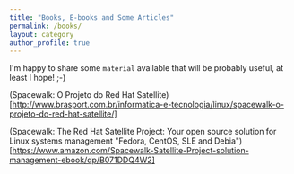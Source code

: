 ```yaml
---
title: "Books, E-books and Some Articles"
permalink: /books/
layout: category
author_profile: true
---
```

I'm happy to share some `material` available that will be probably useful, at least I hope! ;-)

(Spacewalk: O Projeto do Red Hat Satellite)[http://www.brasport.com.br/informatica-e-tecnologia/linux/spacewalk-o-projeto-do-red-hat-satellite/]

(Spacewalk: The Red Hat Satellite Project: Your open source solution for Linux systems management "Fedora, CentOS, SLE and Debia")[https://www.amazon.com/Spacewalk-Satellite-Project-solution-management-ebook/dp/B071DDQ4W2]
